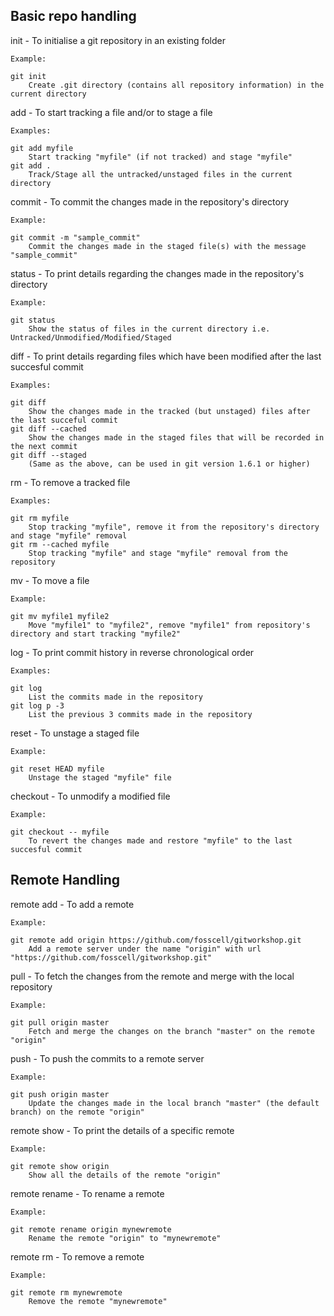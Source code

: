 Basic repo handling
-------------------

init - To initialise a git repository in an existing folder

	Example:
	
	git init
		Create .git directory (contains all repository information) in the current directory


add - To start tracking a file and/or to stage a file
	
	Examples:

	git add myfile
		Start tracking "myfile" (if not tracked) and stage "myfile"
	git add .
		Track/Stage all the untracked/unstaged files in the current directory

commit - To commit the changes made in the repository's directory

	Example:

	git commit -m "sample_commit"
		Commit the changes made in the staged file(s) with the message "sample_commit"

status - To print details regarding the changes made in the repository's directory

	Example:
	
	git status 
		Show the status of files in the current directory i.e. Untracked/Unmodified/Modified/Staged


diff - To print details regarding files which have been modified after the last succesful commit 

	Examples:
	
	git diff
		Show the changes made in the tracked (but unstaged) files after the last succeful commit
	git diff --cached
		Show the changes made in the staged files that will be recorded in the next commit 
	git diff --staged
		(Same as the above, can be used in git version 1.6.1 or higher)

rm - To remove a tracked file
	
	Examples:
	
	git rm myfile
		Stop tracking "myfile", remove it from the repository's directory and stage "myfile" removal
	git rm --cached myfile
		Stop tracking "myfile" and stage "myfile" removal from the repository
	
mv - To move a file

	Example:
	
	git mv myfile1 myfile2
		Move "myfile1" to "myfile2", remove "myfile1" from repository's directory and start tracking "myfile2"

log - To print commit history in reverse chronological order

	Examples:

	git log
		List the commits made in the repository
	git log p -3
		List the previous 3 commits made in the repository
		
reset - To unstage a staged file

	Example:
	
	git reset HEAD myfile
		Unstage the staged "myfile" file
	
checkout - To unmodify a modified file

	Example:
	
	git checkout -- myfile
		To revert the changes made and restore "myfile" to the last succesful commit

Remote Handling
---------------

remote add - To add a remote 

	Example:

	git remote add origin https://github.com/fosscell/gitworkshop.git
		Add a remote server under the name "origin" with url "https://github.com/fosscell/gitworkshop.git"

pull - To fetch the changes from the remote and merge with the local repository

	Example:
	
	git pull origin master
		Fetch and merge the changes on the branch "master" on the remote "origin" 
		
push - To push the commits to a remote server

	Example:

	git push origin master
		Update the changes made in the local branch "master" (the default branch) on the remote "origin"

remote show - To print the details of a specific remote

	Example:

	git remote show origin
		Show all the details of the remote "origin"

remote rename - To rename a remote

	Example:
	
	git remote rename origin mynewremote
		Rename the remote "origin" to "mynewremote"

remote rm - To remove a remote

	Example:
	
	git remote rm mynewremote
		Remove the remote "mynewremote"

